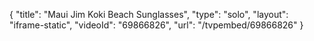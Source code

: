 {
    "title": "Maui Jim Koki Beach Sunglasses",
    "type": "solo",
    "layout": "iframe-static",
    "videoId": "69866826",
    "url": "\/tvpembed\/69866826"
}